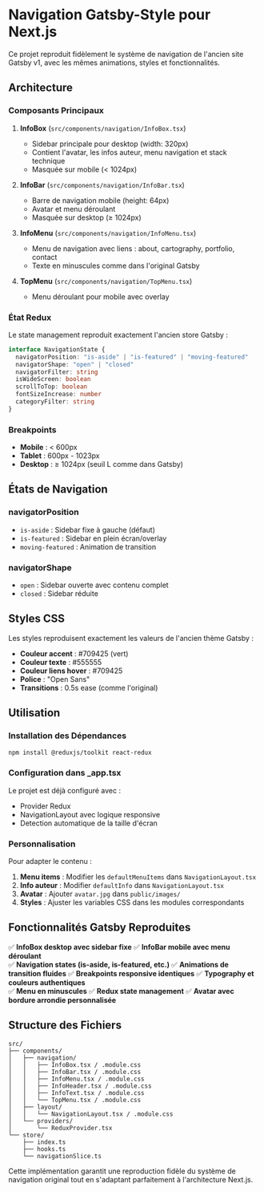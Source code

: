 # Navigation Gatsby-Style pour Next.js

Ce projet reproduit fidèlement le système de navigation de l'ancien site Gatsby v1, avec les mêmes animations, styles et fonctionnalités.

## Architecture

### Composants Principaux

1. **InfoBox** (`src/components/navigation/InfoBox.tsx`)
   - Sidebar principale pour desktop (width: 320px)
   - Contient l'avatar, les infos auteur, menu navigation et stack technique
   - Masquée sur mobile (< 1024px)

2. **InfoBar** (`src/components/navigation/InfoBar.tsx`) 
   - Barre de navigation mobile (height: 64px)
   - Avatar et menu déroulant
   - Masquée sur desktop (≥ 1024px)

3. **InfoMenu** (`src/components/navigation/InfoMenu.tsx`)
   - Menu de navigation avec liens : about, cartography, portfolio, contact
   - Texte en minuscules comme dans l'original Gatsby

4. **TopMenu** (`src/components/navigation/TopMenu.tsx`)
   - Menu déroulant pour mobile avec overlay

### État Redux

Le state management reproduit exactement l'ancien store Gatsby :

```typescript
interface NavigationState {
  navigatorPosition: "is-aside" | "is-featured" | "moving-featured"
  navigatorShape: "open" | "closed"
  navigatorFilter: string
  isWideScreen: boolean
  scrollToTop: boolean
  fontSizeIncrease: number
  categoryFilter: string
}
```

### Breakpoints

- **Mobile** : < 600px
- **Tablet** : 600px - 1023px  
- **Desktop** : ≥ 1024px (seuil L comme dans Gatsby)

## États de Navigation

### navigatorPosition
- `is-aside` : Sidebar fixe à gauche (défaut)
- `is-featured` : Sidebar en plein écran/overlay
- `moving-featured` : Animation de transition

### navigatorShape  
- `open` : Sidebar ouverte avec contenu complet
- `closed` : Sidebar réduite

## Styles CSS

Les styles reproduisent exactement les valeurs de l'ancien thème Gatsby :

- **Couleur accent** : #709425 (vert)
- **Couleur texte** : #555555
- **Couleur liens hover** : #709425
- **Police** : "Open Sans"
- **Transitions** : 0.5s ease (comme l'original)

## Utilisation

### Installation des Dépendances

```bash
npm install @reduxjs/toolkit react-redux
```

### Configuration dans _app.tsx

Le projet est déjà configuré avec :
- Provider Redux
- NavigationLayout avec logique responsive
- Detection automatique de la taille d'écran

### Personnalisation

Pour adapter le contenu :

1. **Menu items** : Modifier les `defaultMenuItems` dans `NavigationLayout.tsx`
2. **Info auteur** : Modifier `defaultInfo` dans `NavigationLayout.tsx`  
3. **Avatar** : Ajouter `avatar.jpg` dans `public/images/`
4. **Styles** : Ajuster les variables CSS dans les modules correspondants

## Fonctionnalités Gatsby Reproduites

✅ **InfoBox desktop avec sidebar fixe**
✅ **InfoBar mobile avec menu déroulant**  
✅ **Navigation states (is-aside, is-featured, etc.)**
✅ **Animations de transition fluides**
✅ **Breakpoints responsive identiques**
✅ **Typography et couleurs authentiques**  
✅ **Menu en minuscules** 
✅ **Redux state management**
✅ **Avatar avec bordure arrondie personnalisée**

## Structure des Fichiers

```
src/
├── components/
│   ├── navigation/
│   │   ├── InfoBox.tsx / .module.css
│   │   ├── InfoBar.tsx / .module.css  
│   │   ├── InfoMenu.tsx / .module.css
│   │   ├── InfoHeader.tsx / .module.css
│   │   ├── InfoText.tsx / .module.css
│   │   └── TopMenu.tsx / .module.css
│   ├── layout/
│   │   └── NavigationLayout.tsx / .module.css
│   └── providers/
│       └── ReduxProvider.tsx
└── store/
    ├── index.ts
    ├── hooks.ts
    └── navigationSlice.ts
```

Cette implémentation garantit une reproduction fidèle du système de navigation original tout en s'adaptant parfaitement à l'architecture Next.js.
